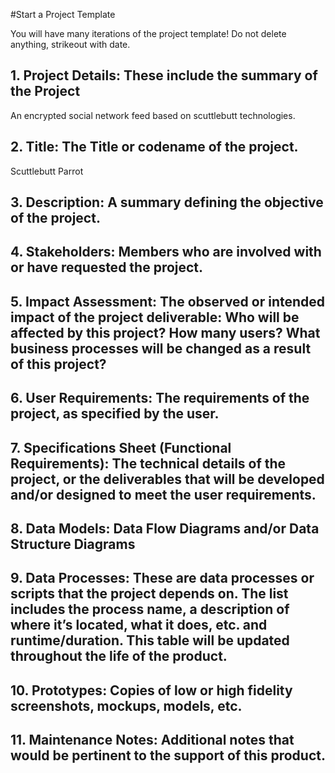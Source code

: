 #Start a Project Template

You will have many iterations of the project template! Do not delete anything, strikeout with date.
## 1.	Project Details: These include the summary of the Project
An encrypted social network feed based on scuttlebutt technologies.
## 2.	Title: The Title or codename of the project.
Scuttlebutt Parrot
##	3.	Description: A summary defining the objective of the project.

##	4.	Stakeholders: Members who are involved with or have requested the project.

##	5.	Impact Assessment: The observed or intended impact of the project deliverable: Who will be affected by this project? How many users? What business processes will be changed as a result of this project?
##	6.	User Requirements: The requirements of the project, as specified by the user.
##	7.	Specifications Sheet (Functional Requirements): The technical details of the project, or the deliverables that will be developed and/or designed to meet the user requirements.
##	8.	Data Models: Data Flow Diagrams and/or Data Structure Diagrams
##	9.	Data Processes: These are data processes or scripts that the project depends on. The list includes the process name, a description of where it’s located, what it does, etc. and runtime/duration. This table will be updated throughout the life of the product.
##	10.	Prototypes: Copies of low or high fidelity screenshots, mockups, models, etc.
##	11.	Maintenance Notes: Additional notes that would be pertinent to the support of this product.
